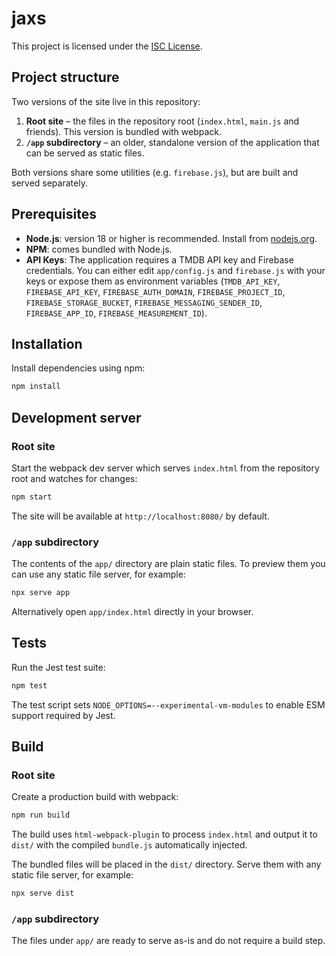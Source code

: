 # jaxs

This project is licensed under the [ISC License](./LICENSE).

## Project structure

Two versions of the site live in this repository:

1. **Root site** – the files in the repository root (`index.html`, `main.js` and
   friends). This version is bundled with webpack.
2. **`/app` subdirectory** – an older, standalone version of the application
   that can be served as static files.

Both versions share some utilities (e.g. `firebase.js`), but are built and
served separately.

## Prerequisites

- **Node.js**: version 18 or higher is recommended. Install from [nodejs.org](https://nodejs.org/).
- **NPM**: comes bundled with Node.js.
- **API Keys**: The application requires a TMDB API key and Firebase credentials. You can either
  edit `app/config.js` and `firebase.js` with your keys or expose them as environment variables
  (`TMDB_API_KEY`, `FIREBASE_API_KEY`, `FIREBASE_AUTH_DOMAIN`, `FIREBASE_PROJECT_ID`,
  `FIREBASE_STORAGE_BUCKET`, `FIREBASE_MESSAGING_SENDER_ID`, `FIREBASE_APP_ID`, `FIREBASE_MEASUREMENT_ID`).

## Installation

Install dependencies using npm:

```bash
npm install
```

## Development server

### Root site

Start the webpack dev server which serves `index.html` from the repository root
and watches for changes:

```bash
npm start
```

The site will be available at `http://localhost:8080/` by default.

### `/app` subdirectory

The contents of the `app/` directory are plain static files. To preview them you
can use any static file server, for example:

```bash
npx serve app
```

Alternatively open `app/index.html` directly in your browser.

## Tests

Run the Jest test suite:

```bash
npm test
```

The test script sets `NODE_OPTIONS=--experimental-vm-modules` to enable ESM support required by Jest.

## Build

### Root site

Create a production build with webpack:

```bash
npm run build
```

The build uses `html-webpack-plugin` to process `index.html` and output it to
`dist/` with the compiled `bundle.js` automatically injected.

The bundled files will be placed in the `dist/` directory. Serve them with any
static file server, for example:

```bash
npx serve dist
```

### `/app` subdirectory

The files under `app/` are ready to serve as-is and do not require a build
step.
